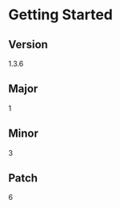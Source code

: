 # Getting Started

## Version

<!-- x-release-please-start-version -->

1.3.6

<!-- x-release-please-end -->

## Major

<!-- x-release-please-start-major -->

1

<!-- x-release-please-end -->

## Minor

<!-- x-release-please-start-minor -->

3

<!-- x-release-please-end -->

## Patch

<!-- x-release-please-start-patch -->

6

<!-- x-release-please-end -->
